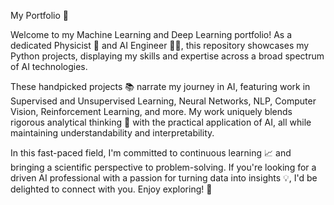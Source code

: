 My Portfolio 🚀

Welcome to my Machine Learning and Deep Learning portfolio! As a dedicated Physicist 🧪 and AI Engineer 👨‍💻, this repository showcases my Python projects, displaying my skills and expertise across a broad spectrum of AI technologies.

These handpicked projects 📚 narrate my journey in AI, featuring work in Supervised and Unsupervised Learning, Neural Networks, NLP, Computer Vision, Reinforcement Learning, and more. My work uniquely blends rigorous analytical thinking 🧠 with the practical application of AI, all while maintaining understandability and interpretability.

In this fast-paced field, I'm committed to continuous learning 📈 and bringing a scientific perspective to problem-solving. If you're looking for a driven AI professional with a passion for turning data into insights 💡, I'd be delighted to connect with you. Enjoy exploring! 👀

